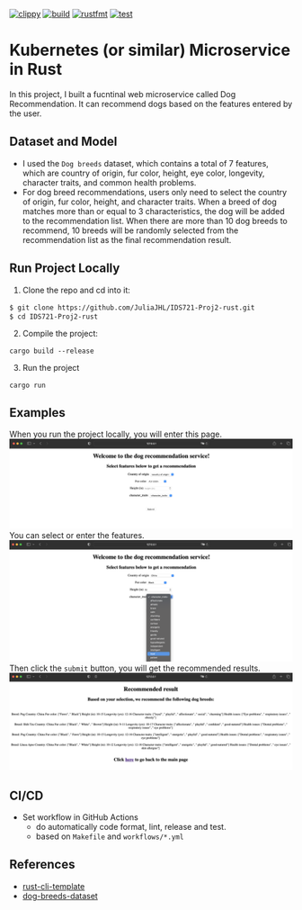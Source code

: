 [![clippy](https://github.com/JuliaJHL/IDS721-Proj2-rust/actions/workflows/lint.yml/badge.svg)](https://github.com/JuliaJHL/IDS721-Proj2-rust/actions/workflows/lint.yml)
[![build](https://github.com/JuliaJHL/IDS721-Proj2-rust/actions/workflows/release.yml/badge.svg)](https://github.com/JuliaJHL/IDS721-Proj2-rust/actions/workflows/release.yml)
[![rustfmt](https://github.com/JuliaJHL/IDS721-Proj2-rust/actions/workflows/rustfmt.yml/badge.svg)](https://github.com/JuliaJHL/IDS721-Proj2-rust/actions/workflows/rustfmt.yml)
[![test](https://github.com/JuliaJHL/IDS721-Proj2-rust/actions/workflows/tests.yml/badge.svg)](https://github.com/JuliaJHL/IDS721-Proj2-rust/actions/workflows/tests.yml)
# Kubernetes (or similar) Microservice in Rust
In this project, I built a fucntinal web microservice called Dog Recommendation. It can recommend dogs based on the features entered by the user.

## Dataset and Model
* I used the `Dog breeds` dataset, which contains a total of 7 features, which are country of origin, fur color, height, eye color, longevity, character traits, and common health problems.
* For dog breed recommendations, users only need to select the country of origin, fur color, height, and character traits. When a breed of dog matches more than or equal to 3 characteristics, the dog will be added to the recommendation list. When there are more than 10 dog breeds to recommend, 10 breeds will be randomly selected from the recommendation list as the final recommendation result.

## Run Project Locally
1. Clone the repo and cd into it:
```
$ git clone https://github.com/JuliaJHL/IDS721-Proj2-rust.git
$ cd IDS721-Proj2-rust
```
2. Compile the project:
```
cargo build --release
```
3. Run the project
```
cargo run
```

## Examples
When you run the project locally, you will enter this page.
![login](https://github.com/JuliaJHL/imgs_readme/blob/main/ids721proj2/login.png)
You can select or enter the features.
![input](https://github.com/JuliaJHL/imgs_readme/blob/main/ids721proj2/input.png)
Then click the `submit` button, you will get the recommended results.
![result](https://github.com/JuliaJHL/imgs_readme/blob/main/ids721proj2/result.png)

## CI/CD
* Set workflow in GitHub Actions
  * do automatically code format, lint, release and test.
  * based on `Makefile` and `workflows/*.yml`

## References

* [rust-cli-template](https://github.com/kbknapp/rust-cli-template)
* [dog-breeds-dataset](https://www.kaggle.com/datasets/marshuu/dog-breeds)
